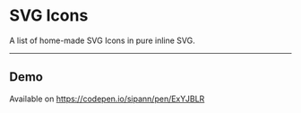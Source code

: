 # SVG Icons

A list of home-made SVG Icons in pure inline SVG.

___


## Demo
Available on https://codepen.io/sipann/pen/ExYJBLR
